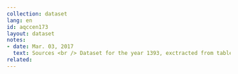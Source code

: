```yaml
---
collection: dataset
lang: en
id: aqccen173
layout: dataset
notes: 
- date: Mar. 03, 2017
  text: Sources <br /> Dataset for the year 1393, exctracted from table 3-1-3, page 95, of the <a href='http&#58;//air.tehran.ir/portals/0/ReportFiles/AirPollution/New/25.pdf'> 1393 Annual Report on Tehran's Air Quality.</a> <br />  Dataset for the year 1392, exctracted from table 2-4, page 112, of the <a href='http&#58;//air.tehran.ir/portals/0/ReportFiles/AirPollution/New/24.pdf'> 1392 Annual Report on Tehran's Air Quality.</a> <br />  Dataset for the year 1391, exctracted from table 25, page 102, of the <a href='http&#58;//air.tehran.ir/portals/0/ReportFiles/AirPollution/New/18.pdf'> 1391 Annual Report on Tehran's Air Quality.</a> <br /> Dataset for the year 1390, exctracted from table 22, page 69, of the <a href='http&#58;//air.tehran.ir/portals/0/ReportFiles/AirPollution/New/17.pdf'> 1390 Annual Report on Tehran's Air Quality.</a> 
related:
---
```

